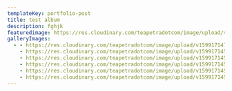 ```yaml
---
templateKey: portfolio-post
title: test album
description: fghjk
featuredimage: https://res.cloudinary.com/teapetradotcom/image/upload/v1599171470/mam/full_size_jmucfy.jpg
galleryImages:
  - - https://res.cloudinary.com/teapetradotcom/image/upload/v1599171470/mam/full_size_jmucfy.jpg
    - https://res.cloudinary.com/teapetradotcom/image/upload/v1599171452/mam/12088597_10207912311952086_2329809929234183299_n_nsxhez.jpg
    - https://res.cloudinary.com/teapetradotcom/image/upload/v1599171453/mam/12032918_10207861516642235_8847269810929940227_o_geb4sx.jpg
    - https://res.cloudinary.com/teapetradotcom/image/upload/v1599171453/mam/12063427_10207912314272144_1685879698105679640_n_zpykhd.jpg
    - https://res.cloudinary.com/teapetradotcom/image/upload/v1599171452/mam/_MG_2254_hs0ey3.jpg
    - https://res.cloudinary.com/teapetradotcom/image/upload/v1599171452/mam/11390242_10206997818250315_6979452060795017292_n_h8bz6s.jpg
---
```

